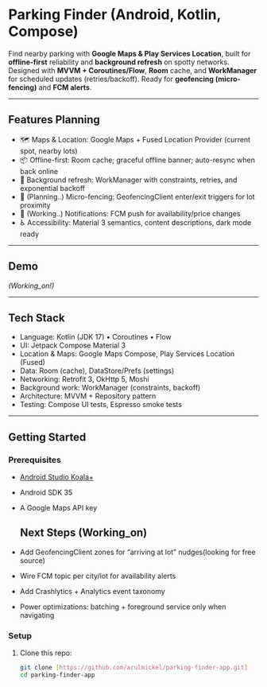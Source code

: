 # Parking Finder (Android, Kotlin, Compose)

Find nearby parking with **Google Maps & Play Services Location**, built for **offline-first** reliability and **background refresh** on spotty networks. Designed with **MVVM + Coroutines/Flow**, **Room** cache, and **WorkManager** for scheduled updates (retries/backoff). Ready for **geofencing (micro-fencing)** and **FCM alerts**.


---

## Features Planning
- 🗺️ Maps & Location: Google Maps + Fused Location Provider (current spot, nearby lots)
- 📦 Offline-first: Room cache; graceful offline banner; auto-resync when back online
- 🔄 Background refresh: WorkManager with constraints, retries, and exponential backoff
- 🧭 (Planning..) Micro-fencing: GeofencingClient enter/exit triggers for lot proximity
- 🔔 (Working..) Notifications: FCM push for availability/price changes
- ♿ Accessibility: Material 3 semantics, content descriptions, dark mode ready


---

## Demo
*(Working_on!)*

---

## Tech Stack
- Language: Kotlin (JDK 17) • Coroutines • Flow
- UI: Jetpack Compose Material 3
- Location & Maps: Google Maps Compose, Play Services Location (Fused)
- Data: Room (cache), DataStore/Prefs (settings)
- Networking: Retrofit 3, OkHttp 5, Moshi
- Background work: WorkManager (constraints, backoff)
- Architecture: MVVM + Repository pattern
- Testing: Compose UI tests, Espresso smoke tests


---

## Getting Started

### Prerequisites
- [Android Studio Koala+](https://developer.android.com/studio)
- Android SDK 35
- A Google Maps API key

  ## Next Steps (Working_on)
- Add GeofencingClient zones for “arriving at lot” nudges(looking for free source)
- Wire FCM topic per city/lot for availability alerts
- Add Crashlytics + Analytics event taxonomy
- Power optimizations: batching + foreground service only when navigating


### Setup
1. Clone this repo:
   ```bash
   git clone [https://github.com/arulmickel/parking-finder-app.git]
   cd parking-finder-app
